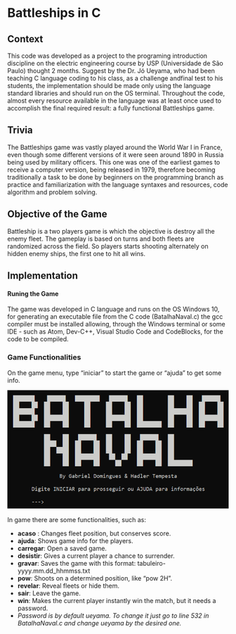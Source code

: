 # Battleships in C

## Context
This code was developed as a project to the programing introduction discipline on the electric engineering course by USP (Universidade de São Paulo) thought 2 months. Suggest by the Dr. Jó Ueyama, who had been teaching C language coding to his class, as a challenge andfinal test to his students, the implementation should be made only using the language standard libraries and should run on the OS terminal. Throughout the code, almost every resource available in the language was at least once used to accomplish the final required result: a fully functional Battleships game.

## Trivia	
The Battleships game was vastly played around the World War I in France, even though some different versions of it were seen around 1890 in Russia being used by military officers. This one was one of the earliest games to receive a computer version, being released in 1979, therefore becoming traditionally a task to be done by beginners on the programming branch as practice and familiarization with the language syntaxes and resources, code algorithm and problem solving.
 
## Objective of the Game
Battleship is a two players game is which the objective is destroy all the enemy fleet. The gameplay is based on turns and both fleets are randomized across the field. So players starts shooting alternately on hidden enemy ships, the first one to hit all wins.

## Implementation
#### Runing the Game 
The game was developed in C language and runs on the OS Windows 10, for generating an executable file from the C code (BatalhaNaval.c) the gcc compiler must be installed allowing, through the Windows terminal or some IDE - such as Atom, Dev-C++, Visual Studio Code and CodeBlocks, for the code to be compiled.

### Game Functionalities 
On the game menu, type “iniciar” to start the game or “ajuda” to get some info.

![](https://github.com/HadlerHT/BatalhaNaval/blob/RepositoryResources/BootScreen.png)


In game there are some functionalities, such as: 
- **acaso** : Changes fleet position, but conserves score.
- **ajuda**: Shows game info for the players.
- **carregar**: Open a saved game.
- **desistir**: Gives a current player a chance to surrender.
- **gravar**: Saves the game with this format: tabuleiro-yyyy.mm.dd_hhmmss.txt
- **pow**: Shoots on a determined position, like “pow 2H”.
- **revelar**: Reveal fleets or hide them.
- **sair**: Leave the game.
- **win**: Makes the current player instantly win the match, but it needs a password.
- _Password is by default ueyama. To change it just go to line 532 in BatalhaNaval.c and change ueyama by the desired one._


		
	
	

